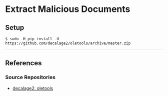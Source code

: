 # Extract Malicious Documents

## Setup

```
$ sudo -H pip install -U https://github.com/decalage2/oletools/archive/master.zip
```

---
## References

### Source Repositories

- [decalage2: oletools](https://github.com/decalage2/oletools)